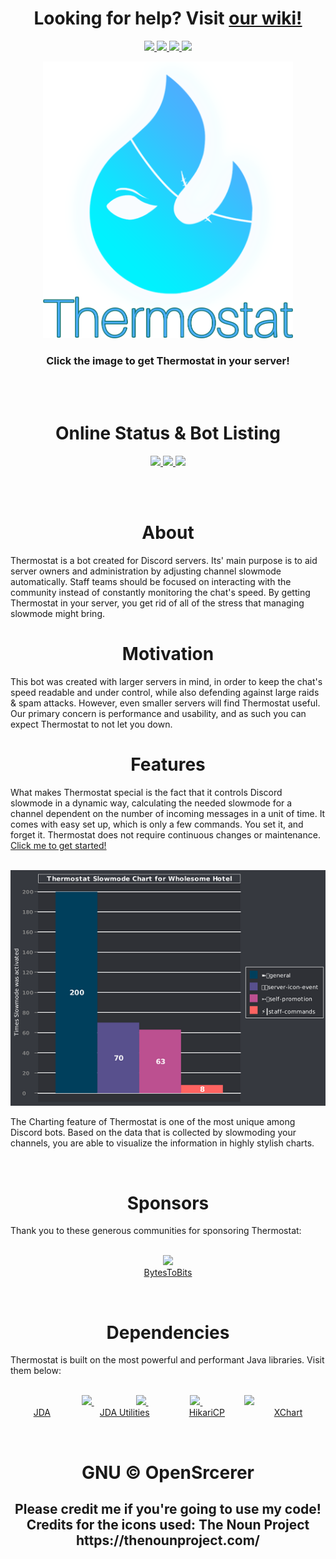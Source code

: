 <h1 align=center>Looking for help? Visit <a href="https://github.com/OpenSrcerer/thermostat/wiki">our wiki!</a></h1>

<p align=center>
  <a href="https://www.codefactor.io/repository/github/opensrcerer/thermostat">
    <img src="https://www.codefactor.io/repository/github/opensrcerer/thermostat/badge" width=140/>
  </a>
  <a href="https://github.com/OpenSrcerer/thermostat/network">
    <img src="https://img.shields.io/github/forks/OpenSrcerer/thermostat?style=flat-square" width=86/>
  </a>
  <a href="https://github.com/OpenSrcerer/thermostat/issues">
    <img src="https://img.shields.io/github/issues/OpenSrcerer/thermostat?style=flat-square" width=140/>
  </a>
  <a href="https://travis-ci.com/github/OpenSrcerer/thermostat">
    <img src="https://travis-ci.com/OpenSrcerer/thermostat.svg" width=140/>
  </a>
</p>

<p align=center>
  <a href="https://discord.com/api/oauth2/authorize?client_id=700341788136833065&permissions=566619222&scope=bot">
    <img src=https://raw.githubusercontent.com/OpenSrcerer/thermostat/master/img/Thermostat-V2.png width=400>
  </a>   
</p>
<h3 align=center>Click the image to get Thermostat in your server!</h1>

<br><br>

<h1 align=center>Online Status & Bot Listing</h1>
<p align=center>
  <a href="https://discord.boats/bot/700341788136833065">
    <img src="https://discord.boats/api/widget/700341788136833065"/>
  </a>
  <a href="https://top.gg/bot/700341788136833065">
    <img src="https://top.gg/api/widget/700341788136833065.svg"/>
  </a>
  <a href="https://discord.bots.gg/bots/700341788136833065">
    <img src="https://api.snaz.in/v2/bots-gg/widget/700341788136833065"/>
  </a>
</p>

<br><br>

<h1 align=center>About</h1>
Thermostat is a bot created for Discord servers. Its' main purpose is to aid server owners and administration by adjusting channel slowmode automatically. Staff teams should be focused on interacting with the community instead of constantly monitoring the chat's speed. By getting Thermostat in your server, you get rid of all of the stress that managing slowmode might bring.

<br>

<h1 align=center>Motivation</h1>
This bot was created with larger servers in mind, in order to keep the chat's speed readable and under control, while also defending against large raids & spam attacks. However, even smaller servers will find Thermostat useful.   
Our primary concern is performance and usability, and as such you can expect Thermostat to not let you down.

<br>

<h1 align=center>Features</h1>
What makes Thermostat special is the fact that it controls Discord slowmode in a dynamic way, calculating the needed slowmode for a channel dependent on the number of incoming messages in a unit of time. It comes with easy set up, which is only a few commands. You set it, and forget it. Thermostat does not require continuous changes or maintenance.   <a href="https://github.com/OpenSrcerer/thermostat/wiki">Click me to get started!</a> <br><br>

  <p align=center>
    <img src="https://raw.githubusercontent.com/OpenSrcerer/thermostat/master/img/chart.png" alt="Chart"/>
  </p>

The Charting feature of Thermostat is one of the most unique among Discord bots. Based on the data that is collected by slowmoding your channels, you are able to visualize the information in highly stylish charts.

<br>

<h1 align=center>Sponsors</h1>
Thank you to these generous communities for sponsoring Thermostat: <br><br>
<p align=center>
  <a href="https://discord.gg/tnu7GmTtFq">
    <img src="https://cdn.discordapp.com/icons/614895425639546881/a_e236bf97f12c3c91cba23af684c89ade.webp?size=64" width=64/>
  </a>
  <br>
  <a href="https://discord.gg/tnu7GmTtFq">BytesToBits</a>
</p>

<br>

<h1 align=center>Dependencies</h1>
Thermostat is built on the most powerful and performant Java libraries. Visit them below: <br><br>
<p align=center>
  <a href="https://github.com/DV8FromTheWorld/JDA">
    <img src="https://raw.githubusercontent.com/DV8FromTheWorld/JDA/assets/assets/readme/logo.png" width=64/>
  </a>
  &nbsp;&nbsp;&nbsp;&nbsp;&nbsp;&nbsp;&nbsp;&nbsp;&nbsp;&nbsp;&nbsp;&nbsp;&nbsp;&nbsp;&nbsp;&nbsp;
  <a href="https://github.com/JDA-Applications/JDA-Utilities">
    <img src="https://raw.githubusercontent.com/DV8FromTheWorld/JDA/assets/assets/readme/logo.png" width=64/>
  </a>
  &nbsp;&nbsp;&nbsp;&nbsp;&nbsp;&nbsp;&nbsp;&nbsp;&nbsp;&nbsp;&nbsp;&nbsp;&nbsp;&nbsp;&nbsp;&nbsp;
  <a href="https://github.com/brettwooldridge/HikariCP">
    <img src="https://raw.githubusercontent.com/wiki/brettwooldridge/HikariCP/Hikari.png" width=64/>
  </a>
  &nbsp;&nbsp;&nbsp;&nbsp;&nbsp;&nbsp;&nbsp;&nbsp;&nbsp;&nbsp;&nbsp;&nbsp;&nbsp;&nbsp;&nbsp;&nbsp;
  <a href="https://github.com/knowm/XChart">
    <img src="https://knowm.org/wp-content/uploads/xchartlogo.png" width=64/>
  </a>
  <br>
  <a href="https://github.com/DV8FromTheWorld/JDA">JDA</a>
  &nbsp;&nbsp;&nbsp;&nbsp;&nbsp;&nbsp;&nbsp;&nbsp;&nbsp;&nbsp;&nbsp;&nbsp;&nbsp;&nbsp;&nbsp;&nbsp;&nbsp;&nbsp;
  <a href="https://github.com/JDA-Applications/JDA-Utilities">JDA Utilities</a>
  &nbsp;&nbsp;&nbsp;&nbsp;&nbsp;&nbsp;&nbsp;&nbsp;&nbsp;&nbsp;&nbsp;&nbsp;&nbsp;&nbsp;
  <a href="https://github.com/brettwooldridge/HikariCP">HikariCP</a>
  &nbsp;&nbsp;&nbsp;&nbsp;&nbsp;&nbsp;&nbsp;&nbsp;&nbsp;&nbsp;&nbsp;&nbsp;&nbsp;&nbsp;&nbsp;&nbsp;&nbsp;&nbsp;
  <a href="https://github.com/knowm/XChart">XChart</a>
</p>

<br>

<h1 align=center>
  GNU © OpenSrcerer
  <h2 align=center>
    Please credit me if you're going to use my code!<br>
    Credits for the icons used:
    The Noun Project https://thenounproject.com/
  </h2>
</h1>
